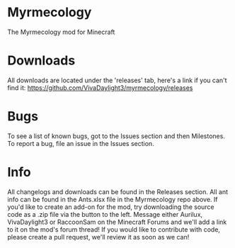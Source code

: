 Myrmecology
===========

The Myrmecology mod for Minecraft

Downloads
=========

All downloads are located under the 'releases' tab, here's a link if you can't find it: https://github.com/VivaDaylight3/myrmecology/releases

Bugs
====

To see a list of known bugs, got to the Issues section and then Milestones. To report a bug, file an issue in the Issues section.

Info
====

All changelogs and downloads can be found in the Releases section.
All ant info can be found in the Ants.xlsx file in the Myrmecology repo above.
If you'd like to create an add-on for the mod, try downloading the source code as a .zip file via the button to the left. Message either Aurilux, VivaDaylight3 or RaccoonSam on the Minecraft Forums and we'll add a link to it on the mod's forum thread!
If you would like to contribute with code, please create a pull request, we'll review it as soon as we can!
